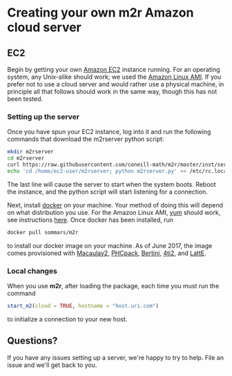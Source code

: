 Creating your own **m2r** Amazon cloud server
=============================================

EC2
---

Begin by getting your own [Amazon EC2](https://aws.amazon.com/ec2/) instance running. For an operating system, any Unix-alike should work; we used the [Amazon Linux AMI](https://aws.amazon.com/amazon-linux-ami/). If you prefer not to use a cloud server and would rather use a physical machine, in principle all that follows should work in the same way, though this has not been tested.

### Setting up the server

Once you have spun your EC2 instance, log into it and run the following commands that download the m2rserver python script:

``` bash
mkdir m2rserver
cd m2rserver
curl https://raw.githubusercontent.com/coneill-math/m2r/master/inst/server/m2rserver.py > m2rserver.py
echo 'cd /home/ec2-user/m2rserver; python m2rserver.py' >> /etc/rc.local
```

<!-- Using your favorite text editor, in the file `/etc/rc.local`, add the -->
<!-- following line -->
<!-- ```{bash eval=FALSE} -->
<!-- cd /home/ec2-user/m2rserver; python m2rserver.py -->
<!-- ``` -->
The last line will cause the server to start when the system boots. Reboot the instance, and the python script will start listening for a connection.

Next, install [docker](https://www.docker.com) on your machine. Your method of doing this will depend on what distribution you use. For the Amazon Linux AMI, [yum](https://en.wikipedia.org/wiki/Yellowdog_Updater,_Modified) should work, see instructions [here](https://docs.docker.com/engine/installation/linux/centos/). Once docker has been installed, run

``` bash
docker pull sommars/m2r
```

to install our docker image on your machine. As of June 2017, the image comes provisioned with [Macaulay2](http://www.math.uiuc.edu/Macaulay2/), [PHCpack](http://homepages.math.uic.edu/~jan/download.html), [Bertini](https://bertini.nd.edu), [4ti2](http://www.4ti2.de), and [LattE](https://www.math.ucdavis.edu/~latte/).

### Local changes

When you use **m2r**, after loading the package, each time you must run the command

``` r
start_m2(cloud = TRUE, hostname = "host.uri.com")
```

to initialize a connection to your new host.

Questions?
----------

If you have any issues setting up a server, we're happy to try to help. File an issue and we'll get back to you.
